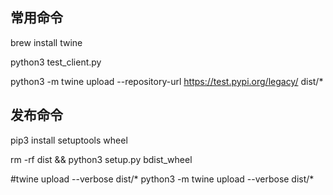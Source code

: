 ## 常用命令

brew install twine

python3 test_client.py

python3 -m twine upload --repository-url https://test.pypi.org/legacy/ dist/*


## 发布命令

pip3 install setuptools wheel


rm -rf dist && python3 setup.py bdist_wheel

#twine upload --verbose dist/*
python3 -m twine upload --verbose dist/*